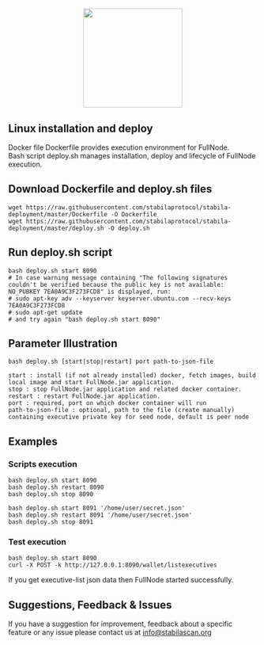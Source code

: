 <h1 align="center">
  <img align="center" src="https://raw.githubusercontent.com/stabilaprotocol/wiki/master/images/Logo_Stabila_WhiteMetal.png" width="200"/>
</h1>

## Linux installation and deploy
Docker file Dockerfile provides execution environment for FullNode.<br/>
Bash script deploy.sh manages installation, deploy and lifecycle of FullNode execution.

## Download Dockerfile and deploy.sh files

```shell
wget https://raw.githubusercontent.com/stabilaprotocol/stabila-deployment/master/Dockerfile -O Dockerfile
wget https://raw.githubusercontent.com/stabilaprotocol/stabila-deployment/master/deploy.sh -O deploy.sh
```
## Run deploy.sh script
```shell
bash deploy.sh start 8090
# In case warning message containing "The following signatures couldn't be verified because the public key is not available: NO_PUBKEY 7EA0A9C3F273FCD8" is displayed, run:
# sudo apt-key adv --keyserver keyserver.ubuntu.com --recv-keys 7EA0A9C3F273FCD8
# sudo apt-get update
# and try again "bash deploy.sh start 8090"
```

## Parameter Illustration

```shell
bash deploy.sh [start|stop|restart] port path-to-json-file

start : install (if not already installed) docker, fetch images, build local image and start FullNode.jar application.
stop : stop FullNode.jar application and related docker container.
restart : restart FullNode.jar application.
port : required, port on which docker container will run
path-to-json-file : optional, path to the file (create manually) containing executive private key for seed node, default is peer node
```

## Examples

### Scripts execution

```shell
bash deploy.sh start 8090
bash deploy.sh restart 8090
bash deploy.sh stop 8090

bash deploy.sh start 8091 '/home/user/secret.json'
bash deploy.sh restart 8091 '/home/user/secret.json'
bash deploy.sh stop 8091
```

### Test execution
```shell
bash deploy.sh start 8090
curl -X POST -k http://127.0.0.1:8090/wallet/listexecutives
```

If you get executive-list json data then FullNode started successfully.

## Suggestions, Feedback & Issues
If you have a suggestion for improvement, feedback about a specific feature or any issue please contact us at info@stabilascan.org
